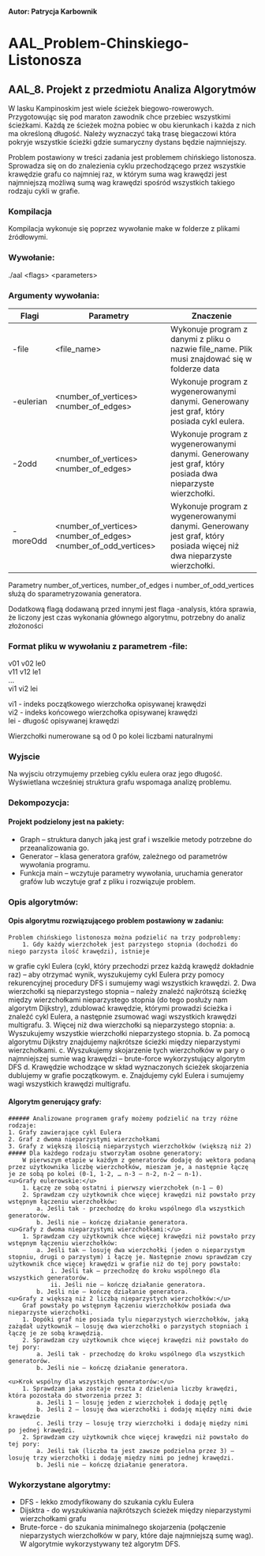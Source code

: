 **Autor: Patrycja Karbownik**

# AAL_Problem-Chinskiego-Listonosza
## AAL_8. Projekt z przedmiotu Analiza Algorytmów

W lasku Kampinoskim jest wiele ścieżek biegowo-rowerowych. Przygotowując się pod maraton zawodnik chce przebiec wszystkimi ścieżkami. Każdą ze ścieżek można pobiec w obu kierunkach i każda z nich ma określoną długość.
Należy wyznaczyć taką trasę biegaczowi która pokryje wszystkie ścieżki gdzie sumaryczny dystans będzie najmniejszy.

Problem postawiony w treści zadania jest problemem chińskiego listonosza. Sprowadza się on do znalezienia cyklu przechodzącego przez wszystkie krawędzie grafu co najmniej raz, w którym suma wag krawędzi jest najmniejszą możliwą sumą wag krawędzi spośród wszystkich takiego rodzaju cykli w grafie.

### Kompilacja
Kompilacja wykonuje się poprzez wywołanie make w folderze z plikami źródłowymi.

### Wywołanie:
./aal \<flags> \<parameters>

### Argumenty wywołania: 
| Flagi | Parametry | Znaczenie |
| ------ | ------ | ------ |
| -file| <file_name> | Wykonuje program z danymi z pliku o nazwie file_name. Plik musi znajdować się w folderze data |
| -eulerian | <number_of_vertices> <number_of_edges> | Wykonuje program z wygenerowanymi danymi. Generowany jest graf, który posiada cykl eulera. |
| -2odd | <number_of_vertices> <number_of_edges> |  Wykonuje program z wygenerowanymi danymi. Generowany jest graf, który posiada dwa nieparzyste wierzchołki. |
| -moreOdd | <number_of_vertices> <number_of_edges> <number_of_odd_vertices> |  Wykonuje program z wygenerowanymi danymi. Generowany jest graf, który posiada więcej niż dwa nieparzyste wierzchołki. |

Parametry number_of_vertices, number_of_edges i number_of_odd_vertices służą do sparametryzowania generatora.

Dodatkową flagą dodawaną przed innymi jest flaga -analysis, która sprawia, że liczony jest czas wykonania głównego algorytmu, potrzebny do analiz złożoności

### Format pliku w wywołaniu z parametrem -file:
v01 v02 le0 <br />
v11 v12 le1 <br />
... <br />
vi1 vi2 lei <br />

vi1 - indeks początkowego wierzchołka opisywanej krawędzi <br />
vi2 - indeks końcowego wierzchołka opisywanej krawędzi <br />
lei - długość opisywanej krawędzi

Wierzchołki numerowane są od 0 po kolei liczbami naturalnymi

### Wyjscie
Na wyjsciu otrzymujemy przebieg cyklu eulera oraz jego długość.
Wyświetlana wcześniej struktura grafu wspomaga analizę problemu.

### Dekompozycja:
#### Projekt podzielony jest na pakiety:
- Graph – struktura danych jaką jest graf i wszelkie metody potrzebne do przeanalizowania go.
- Generator – klasa generatora grafów, zależnego od parametrów wywołania programu.
- Funkcja main – wczytuje parametry wywołania, uruchamia generator grafów lub wczytuje graf z pliku i rozwiązuje problem.

### Opis algorytmów:
#### Opis algorytmu rozwiązującego problem postawiony w zadaniu:
	Problem chińskiego listonosza można podzielić na trzy podproblemy:
		1. Gdy każdy wierzchołek jest parzystego stopnia (dochodzi do niego parzysta ilość krawędzi), istnieje
w grafie cykl Eulera (cykl, który przechodzi przez każdą krawędź dokładnie raz) – aby otrzymać wynik,
wyszukujemy cykl Eulera przy pomocy rekurencyjnej procedury DFS i sumujemy wagi wszystkich
krawędzi.
		2. Dwa wierzchołki są nieparzystego stopnia – należy znaleźć najkrótszą ścieżkę między wierzchołkami
nieparzystego stopnia (do tego posłuży nam algorytm Dijkstry), zdublować krawędzie, którymi
prowadzi ścieżka i znaleźć cykl Eulera, a następnie zsumować wagi wszystkich krawędzi multigrafu.
		3. Więcej niż dwa wierzchołki są nieparzystego stopnia:
			a. Wyszukujemy wszystkie wierzchołki nieparzystego stopnia.
			b. Za pomocą algorytmu Dijkstry znajdujemy najkrótsze ścieżki między nieparzystymi
wierzchołkami.
			c. Wyszukujemy skojarzenie tych wierzchołków w pary o najmniejszej sumie wag krawędzi –
brute-force wykorzystujący algorytm DFS
			d. Krawędzie wchodzące w skład wyznaczonych ścieżek skojarzenia dublujemy w grafie
początkowym.
			e. Znajdujemy cykl Eulera i sumujemy wagi wszystkich krawędzi multigrafu.
			
			
#### Algorytm generujący grafy:
	###### Analizowane programem grafy możemy podzielić na trzy różne rodzaje:
	1. Grafy zawierające cykl Eulera
	2. Graf z dwoma nieparzystymi wierzchołkami
	3. Grafy z większą ilością nieparzystych wierzchołków (większą niż 2)
	##### Dla każdego rodzaju stworzyłam osobne generatory:
		W pierwszym etapie w każdym z generatorów dodaję do wektora podaną przez użytkownika liczbę wierzchołków, mieszam je, a następnie łączę je ze sobą po kolei (0-1, 1-2, … n-3 – n-2, n-2 – n-1).
	<u>Grafy eulerowskie:</u>
		1. Łączę ze sobą ostatni i pierwszy wierzchołek (n-1 – 0)
		2. Sprawdzam czy użytkownik chce więcej krawędzi niż powstało przy wstępnym łączeniu wierzchołków:
			a. Jeśli tak - przechodzę do kroku wspólnego dla wszystkich generatorów.
			b. Jeśli nie – kończę działanie generatora.
	<u>Grafy z dwoma nieparzystymi wierzchołkami:</u>
		1. Sprawdzam czy użytkownik chce więcej krawędzi niż powstało przy wstępnym łączeniu wierzchołków:
			a. Jeśli tak – losuję dwa wierzchołki (jeden o nieparzystym stopniu, drugi o parzystym) i łączę je. Następnie znowu sprawdzam czy użytkownik chce więcej krawędzi w grafie niż do tej pory powstało:
				i. Jeśli tak – przechodzę do kroku wspólnego dla wszystkich generatorów.
				ii. Jeśli nie – kończę działanie generatora.
			b. Jeśli nie – kończę działanie generatora.
	<u>Grafy z większą niż 2 liczbą nieparzystych wierzchołków:</u>
		Graf powstały po wstępnym łączeniu wierzchołków posiada dwa nieparzyste wierzchołki.
		1. Dopóki graf nie posiada tylu nieparzystych wierzchołków, jaką zażądał użytkownik – losuję dwa wierzchołki o parzystych stopniach i łączę je ze sobą krawędzią.
		2. Sprawdzam czy użytkownik chce więcej krawędzi niż powstało do tej pory:
			a. Jeśli tak - przechodzę do kroku wspólnego dla wszystkich generatorów.
			b. Jeśli nie – kończę działanie generatora.

	<u>Krok wspólny dla wszystkich generatorów:</u>
		1. Sprawdzam jaka zostaje reszta z dzielenia liczby krawędzi, która pozostała do stworzenia przez 3:
			a. Jeśli 1 – losuję jeden z wierzchołek i dodaję pętlę
			b. Jeśli 2 – losuję dwa wierzchołki i dodaję między nimi dwie krawędzie
			c. Jeśli trzy – losuję trzy wierzchołki i dodaję między nimi po jednej krawędzi.
		2. Sprawdzam czy użytkownik chce więcej krawędzi niż powstało do tej pory:
			a. Jeśli tak (liczba ta jest zawsze podzielna przez 3) – losuję trzy wierzchołki i dodaję między nimi po jednej krawędzi.
			b. Jeśli nie – kończę działanie generatora.

### Wykorzystane algorytmy:
- DFS - lekko zmodyfikowany do szukania cyklu Eulera 
- Dijsktra - do wyszukiwania najkrótszych ścieżek między nieparzystymi wierzchołkami grafu
- Brute-force - do szukania minimalnego skojarzenia (połączenie nieparzystych wierzchołków w pary, które daje najmniejszą sumę wag). W algorytmie wykorzystywany też algorytm DFS.